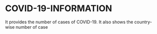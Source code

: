 # COVID-19-INFORMATION
It provides the number of cases of COVID-19. It also shows the country-wise number of case
